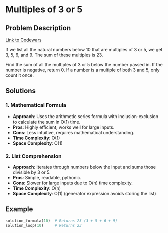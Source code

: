 # Multiples of 3 or 5

## Problem Description
[Link to Codewars](https://www.codewars.com/kata/514b92a6575fc95c0b000006)

If we list all the natural numbers below 10 that are multiples of 3 or 5, we get 3, 5, 6, and 9. The sum of these multiples is 23.

Find the sum of all the multiples of 3 or 5 below the number passed in. If the number is negative, return 0. If a number is a multiple of both 3 and 5, only count it once.

## Solutions

### 1. Mathematical Formula
- **Approach**: Uses the arithmetic series formula with inclusion-exclusion to calculate the sum in O(1) time.
- **Pros**: Highly efficient, works well for large inputs.
- **Cons**: Less intuitive, requires mathematical understanding.
- **Time Complexity**: O(1)
- **Space Complexity**: O(1)

### 2. List Comprehension
- **Approach**: Iterates through numbers below the input and sums those divisible by 3 or 5.
- **Pros**: Simple, readable, pythonic.
- **Cons**: Slower for large inputs due to O(n) time complexity.
- **Time Complexity**: O(n)
- **Space Complexity**: O(1) (generator expression avoids storing the list)

## Example
```python
solution_formula(10)  # Returns 23 (3 + 5 + 6 + 9)
solution_loop(10)     # Returns 23

